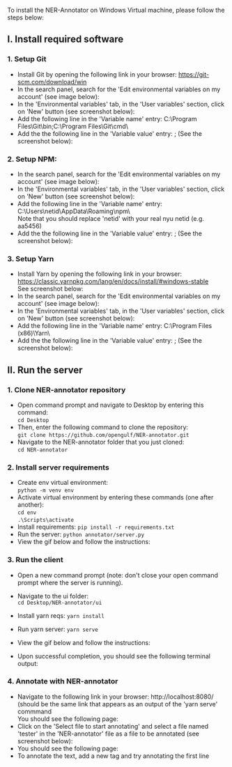 To install the NER-Annotator on Windows Virtual machine, please follow the steps below: 

## I. Install required software

### 1. Setup Git<br>
- Install Git by opening the following link in your browser: https://git-scm.com/download/win <br>
- In the search panel, search for the 'Edit environmental variables on my account' (see image below):<br>
- In the 'Environmental variables' tab, in the 'User variables' section, click on 'New' button (see screenshot below):<br>
- Add the following line in the 'Variable name' entry: C:\Program Files\Git\bin\;C:\Program Files\Git\cmd\ <br>
- Add the the following line in the 'Variable value' entry: ; (See the screenshot below):<br>

### 2. Setup NPM:<br>
- In the search panel, search for the 'Edit environmental variables on my account' (see image below):<br>
- In the 'Environmental variables' tab, in the 'User variables' section, click on 'New' button (see screenshot below):<br>
- Add the following line in the 'Variable name' entry: C:\Users\netid\AppData\Roaming\npm\ <br>
   Note that you should replace 'netid' with your real nyu netid (e.g. aa5456) <br>
- Add the the following line in the 'Variable value' entry: ; (See the screenshot below):<br>

### 3. Setup Yarn<br>
- Install Yarn by opening the following link in your browser: https://classic.yarnpkg.com/lang/en/docs/install/#windows-stable <br>
See screenshot below:<br>
- In the search panel, search for the 'Edit environmental variables on my account' (see image below):<br>
- In the 'Environmental variables' tab, in the 'User variables' section, click on 'New' button (see screenshot below):<br>
- Add the following line in the 'Variable name' entry: C:\Program Files (x86)\Yarn\ <br>
- Add the the following line in the 'Variable value' entry: ; (See the screenshot below):<br>

## II. Run the server
### 1. Clone NER-annotator repository<br>
- Open command prompt and navigate to Desktop by entering this command: <br>
```cd Desktop``` <br>
- Then, enter the following command to clone the repository: <br>
```git clone https://github.com/opengulf/NER-annotator.git``` <br>
- Navigate to the NER-annotator folder that you just cloned: <br>
```cd NER-annotator``` <br>
### 2. Install server requirements<br>
- Create env virtual environment: <br>
```python -m venv env``` <br>
- Activate virtual environment by entering these commands (one after another): <br>
```cd env``` <br>
```.\Scripts\activate``` <br>
- Install requirements:
``` pip install -r requirements.txt ```<br>
- Run the server:
``` python annotator/server.py ```<br>
- View the gif below and follow the instructions: <br>

### 3. Run the client<br>
- Open a new command prompt (note: don't close your open command prompt where the server is running). <br>
- Navigate to the ui folder: <br>
```cd Desktop/NER-annotator/ui``` <br>
- Install yarn reqs:
``` yarn install ```<br>
- Run yarn server:
``` yarn serve ```<br>
- View the gif below and follow the instructions: <br>

- Upon successful completion, you should see the following terminal output:

### 4. Annotate with NER-annotator<br>
- Navigate to the following link in your browser: http://localhost:8080/ (should be the same link that appears as an output of the 'yarn serve' commmand<br>
  You should see the following page:
- Click on the 'Select file to start annotating' and select a file named 'tester' in the 'NER-annotator' file as a file to be annotated (see screenshot below):
- You should see the following page:
- To annotate the text, add a new tag and try annotating the first line



